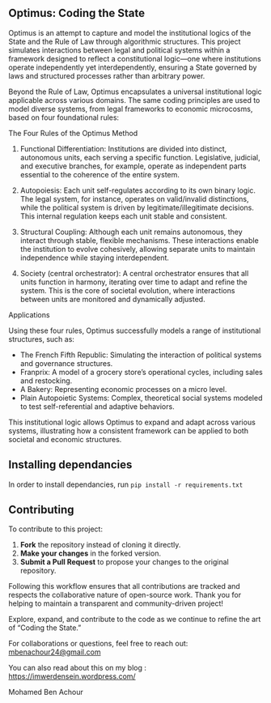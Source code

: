 ## Optimus: Coding the State 

Optimus is an attempt to capture and model the institutional logics of the State and the Rule of Law through algorithmic structures. This project simulates interactions between legal and political systems within a framework designed to reflect a constitutional logic—one where institutions operate independently yet interdependently, ensuring a State governed by laws and structured processes rather than arbitrary power.

Beyond the Rule of Law, Optimus encapsulates a universal institutional logic applicable across various domains. The same coding principles are used to model diverse systems, from legal frameworks to economic microcosms, based on four foundational rules:

The Four Rules of the Optimus Method

1. Functional Differentiation: Institutions are divided into distinct, autonomous units, each serving a specific function. Legislative, judicial, and executive branches, for example, operate as independent parts essential to the coherence of the entire system.
   
2. Autopoiesis: Each unit self-regulates according to its own binary logic. The legal system, for instance, operates on valid/invalid distinctions, while the political system is driven by legitimate/illegitimate decisions. This internal regulation keeps each unit stable and consistent.

3. 	Structural Coupling: Although each unit remains autonomous, they interact through stable, flexible mechanisms. These interactions enable the institution to evolve cohesively, allowing separate units to maintain independence while staying interdependent.

4. Society (central orchestrator): A central orchestrator ensures that all units function in harmony, iterating over time to adapt and refine the system. This is the core of societal evolution, where interactions between units are monitored and dynamically adjusted.

Applications

Using these four rules, Optimus successfully models a range of institutional structures, such as:

- The French Fifth Republic: Simulating the interaction of political systems and governance structures.
- Franprix: A model of a grocery store’s operational cycles, including sales and restocking.
- A Bakery: Representing economic processes on a micro level.
- Plain Autopoietic Systems: Complex, theoretical social systems modeled to test self-referential and adaptive behaviors.

This institutional logic allows Optimus to expand and adapt across various systems, illustrating how a consistent framework can be applied to both societal and economic structures.

## Installing dependancies

In order to install dependancies, run
```pip install -r requirements.txt```

## Contributing

To contribute to this project:

1. **Fork** the repository instead of cloning it directly.
2. **Make your changes** in the forked version.
3. **Submit a Pull Request** to propose your changes to the original repository.

Following this workflow ensures that all contributions are tracked and respects the collaborative nature of open-source work. Thank you for helping to maintain a transparent and community-driven project!

Explore, expand, and contribute to the code as we continue to refine the art of “Coding the State.”

For collaborations or questions, feel free to reach out: mbenachour24@gmail.com

You can also read about this on my blog : https://imwerdensein.wordpress.com/

Mohamed Ben Achour
